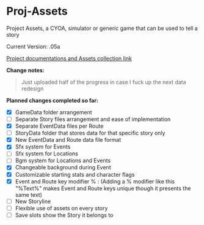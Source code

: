# Proj-Assets 
Project Assets, a CYOA, simulator or generic game that can be used to tell a story

Current Version: .05a

[Project documentations and Assets collection link](https://drive.google.com/drive/folders/1svMfYqJbfHz7dFtQRj-TgUTQsn_5sggx)

**Change notes:** 
>Just uploaded half of the progress in case I fuck up the next data redesign

**Planned changes completed so far:**
- [x] GameData folder arrangement
- [ ] Separate Story files arrangement and ease of implementation
- [x] Separate EventData files per Route
- [ ] StoryData folder that stores data for that specific story only
- [x] New EventData and Route data file format
- [x] Sfx system for Events
- [ ] Sfx system for Locations
- [ ] Bgm system for Locations and Events
- [x] Changeable background during Event
- [x] Customizable starting stats and character flags
- [x] Event and Route key modifier % : (Adding a % modifier like this "%Text%" makes Event and Route keys unique though it presents the same text)
- [ ] New Storyline 
- [ ] Flexible use of assets on every story
- [ ] Save slots show the Story it belongs to
